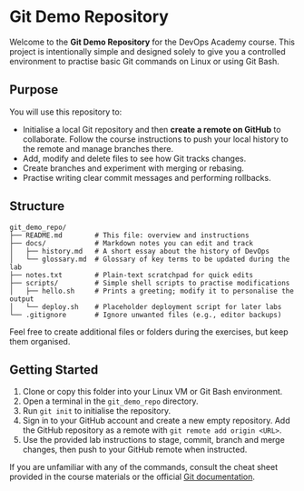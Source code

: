# Git Demo Repository

Welcome to the **Git Demo Repository** for the DevOps Academy course.  This project is intentionally simple and designed solely to give you a controlled environment to practise basic Git commands on Linux or using Git Bash.

## Purpose

You will use this repository to:

- Initialise a local Git repository and then **create a remote on GitHub** to collaborate.  Follow the course instructions to push your local history to the remote and manage branches there.
- Add, modify and delete files to see how Git tracks changes.
- Create branches and experiment with merging or rebasing.
- Practise writing clear commit messages and performing rollbacks.

## Structure

```
git_demo_repo/
├── README.md        # This file: overview and instructions
├── docs/            # Markdown notes you can edit and track
│   ├── history.md   # A short essay about the history of DevOps
│   └── glossary.md  # Glossary of key terms to be updated during the lab
├── notes.txt        # Plain‑text scratchpad for quick edits
├── scripts/         # Simple shell scripts to practise modifications
│   ├── hello.sh     # Prints a greeting; modify it to personalise the output
│   └── deploy.sh    # Placeholder deployment script for later labs
└── .gitignore       # Ignore unwanted files (e.g., editor backups)
```

Feel free to create additional files or folders during the exercises, but keep them organised.

## Getting Started

1. Clone or copy this folder into your Linux VM or Git Bash environment.
2. Open a terminal in the `git_demo_repo` directory.
3. Run `git init` to initialise the repository.
4. Sign in to your GitHub account and create a new empty repository.  Add the GitHub repository as a remote with `git remote add origin <URL>`.
5. Use the provided lab instructions to stage, commit, branch and merge changes, then push to your GitHub remote when instructed.

If you are unfamiliar with any of the commands, consult the cheat sheet provided in the course materials or the official [Git documentation](https://git-scm.com/docs).